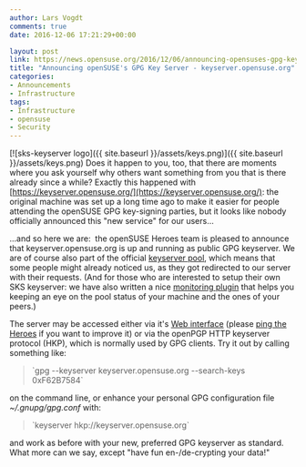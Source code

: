```yaml
---
author: Lars Vogdt
comments: true
date: 2016-12-06 17:21:29+00:00

layout: post
link: https://news.opensuse.org/2016/12/06/announcing-opensuses-gpg-key-server-keyserver-opensuse-org/
title: "Announcing openSUSE's GPG Key Server - keyserver.opensuse.org"
categories:
- Announcements
- Infrastructure
tags:
- Infrastructure
- opensuse
- Security
---
```

[![sks-keyserver logo]({{ site.baseurl }}/assets/keys.png)]({{ site.baseurl }}/assets/keys.png) Does it happen to you, too, that there are moments where you ask yourself why others want something from you that is there already since a while? Exactly this happened with [https://keyserver.opensuse.org/](https://keyserver.opensuse.org/): the original machine was set up a long time ago to make it easier for people attending the openSUSE GPG key-signing parties, but it looks like nobody officially announced this "new service" for our users...

...and so here we are:  the openSUSE Heroes team is pleased to announce that keyserver.opensuse.org is up and running as public GPG keyserver. We are of course also part of the official [keyserver pool](https://sks-keyservers.net/), which means that some people might already noticed us, as they got redirected to our server with their requests. (And for those who are interested to setup their own SKS keyserver: we have also written a nice [monitoring plugin](http://software.opensuse.org/package/monitoring-plugins-sks_keyserver) that helps you keeping an eye on the pool status of your machine and the ones of your peers.)

The server may be accessed either via it's [Web interface](https://keyserver.opensuse.org/) (please [ping the Heroes](https://en.opensuse.org/openSUSE:Heroes) if you want to improve it) or via the openPGP HTTP keyserver protocol (HKP), which is normally used by GPG clients.
Try it out by calling something like:


<blockquote>`gpg --keyserver keyserver.opensuse.org --search-keys 0xF62B7584`</blockquote>


on the command line, or enhance your personal GPG configuration file _~/.gnupg/gpg.conf_ with:


<blockquote>`keyserver hkp://keyserver.opensuse.org`</blockquote>


and work as before with your new, preferred GPG keyserver as standard. What more can we say, except "have fun en-/de-crypting your data!"		
